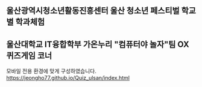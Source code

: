 ## 울산광역시청소년활동진흥센터 울산 청소년 페스티벌 학교별 학과체험
## 울산대학교 IT융합학부 가온누리 "컴퓨터야 놀자"팀 OX 퀴즈게임 코너

모바일 전용 환경에 맞게 구성하였습니다.
https://jeongho77.github.io/Quiz_ulsan/index.html


